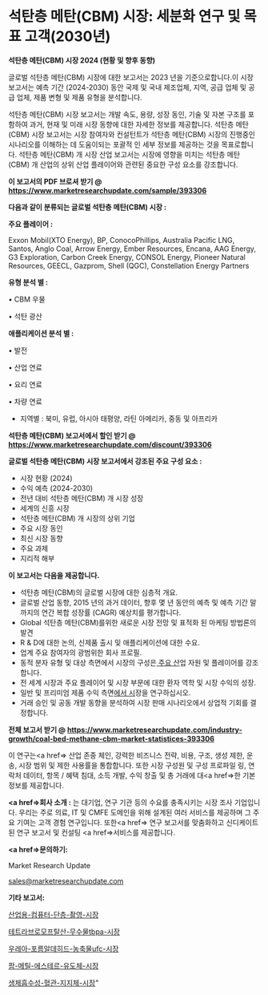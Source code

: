 # 석탄층 메탄(CBM) 시장: 세분화 연구 및 목표 고객(2030년)

<strong>석탄층 메탄(CBM) 시장 2024 (현황 및 향후 동향)</strong>

글로벌 석탄층 메탄(CBM) 시장에 대한 보고서는 2023 년을 기준으로합니다.이 시장 보고서는 예측 기간 (2024-2030) 동안 국제 및 국내 제조업체, 지역, 공급 업체 및 공급 업체, 제품 변형 및 제품 유형을 분석합니다.

석탄층 메탄(CBM) 시장 보고서는 개발 속도, 용량, 성장 동인, 기술 및 자본 구조를 포함하여 과거, 현재 및 미래 시장 동향에 대한 자세한 정보를 제공합니다. 석탄층 메탄(CBM) 시장 보고서는 시장 참여자와 컨설턴트가 석탄층 메탄(CBM) 시장의 진행중인 시나리오를 이해하는 데 도움이되는 포괄적 인 세부 정보를 제공하는 것을 목표로합니다. 석탄층 메탄(CBM) 개 시장 산업 보고서는 시장에 영향을 미치는 석탄층 메탄(CBM) 개 산업의 상위 산업 플레이어와 관련된 중요한 구성 요소를 강조합니다.



<strong>이 보고서의 PDF 브로셔 받기 @ <a href=https://www.marketresearchupdate.com/sample/393306>https://www.marketresearchupdate.com/sample/393306</a></strong>



<strong>다음과 같이 분류되는 글로벌 석탄층 메탄(CBM) 시장 :</strong>



<strong>주요 플레이어 :</strong>

Exxon Mobil(XTO Energy), BP, ConocoPhillips, Australia Pacific LNG, Santos, Anglo Coal, Arrow Energy, Ember Resources, Encana, AAG Energy, G3 Exploration, Carbon Creek Energy, CONSOL Energy, Pioneer Natural Resources, GEECL, Gazprom, Shell (QGC), Constellation Energy Partners



<strong>유형 분석 별 :</strong>

• CBM 우물

• 석탄 광산



<strong>애플리케이션 분석 별 :</strong>

• 발전

• 산업 연료

• 요리 연료

• 차량 연료

<ul>
  <li>지역별 : 북미, 유럽, 아시아 태평양, 라틴 아메리카, 중동 및 아프리카</li>
</ul>


<strong>석탄층 메탄(CBM) 보고서에서 할인 받기 @ <a href=https://www.marketresearchupdate.com/discount/393306>https://www.marketresearchupdate.com/discount/393306</a></strong>



<strong>글로벌 석탄층 메탄(CBM) 시장 보고서에서 강조된 주요 구성 요소 :</strong>
<ul>
  <li>시장 현황 (2024)</li>
  <li>수익 예측 (2024-2030)</li>
  <li>전년 대비 석탄층 메탄(CBM) 개 시장 성장</li>
  <li>세계의 신흥 시장</li>
  <li>석탄층 메탄(CBM) 개 시장의 상위 기업</li>
  <li>주요 시장 동인</li>
  <li>최신 시장 동향</li>
  <li>주요 과제</li>
  <li>지리적 해부</li>
</ul>


<strong>이 보고서는 다음을 제공합니다.</strong>
<ul>
  <li>석탄층 메탄(CBM)의 글로벌 시장에 대한 심층적 개요.</li>
  <li>글로벌 산업 동향, 2015 년의 과거 데이터, 향후 몇 년 동안의 예측 및 예측 기간 말까지의 연간 복합 성장률 (CAGR) 예상치를 평가합니다.</li>
  <li>Global 석탄층 메탄(CBM)를위한 새로운 시장 전망 및 표적화 된 마케팅 방법론의 발견</li>
  <li>R &amp; D에 대한 논의, 신제품 출시 및 애플리케이션에 대한 수요.</li>
  <li>업계 주요 참여자의 광범위한 회사 프로필.</li>
  <li>동적 분자 유형 및 대상 측면에서 시장의 구성은<a href=> 주요 산</a>업 자원 및 플레이어를 강조합니다.</li>
  <li>전 세계 시장과 주요 플레이어 및 시장 부문에 대한 환자 역학 및 시장 수익의 성장.</li>
  <li>일반 및 프리미엄 제품 수익 측면<a href=>에서 시</a>장을 연구하십시오.</li>
  <li>거래 승인 및 공동 개발 동향을 분석하여 시장 판매 시나리오에서 상업적 기회를 결정합니다.</li>
</ul>



<strong>전체 보고서 받기 @ <a href=https://www.marketresearchupdate.com/industry-growth/coal-bed-methane-cbm-market-statistices-393306>https://www.marketresearchupdate.com/industry-growth/coal-bed-methane-cbm-market-statistices-393306</a></strong>

이 연구는<a href=> 산업 존중</a> 체인, 강력한 비즈니스 전략, 비용, 구조, 생성 제한, 운송, 시장 범위 및 제한 사용률을 통합합니다. 또한 시장 구성원 및 구성 프로파일 링, 연락처 데이터, 항목 / 혜택 침대, 소득 개발, 수익 창출 및 총 거래에 대<a href=>한 기본 </a>정보를 제공합니다.



<strong><a href=>회사 소</a>개 :</strong>
는 대기업, 연구 기관 등의 수요를 충족시키는 시장 조사 기업입니다. 우리는 주로 의료, IT 및 CMFE 도메인을 위해 설계된 여러 서비스를 제공하며 그 주요 기여는 고객 경험 연구입니다. 또한<a href=> 연구 보</a>고서를 맞춤화하고 신디케이트 된 연구 보고서 및 컨설팅 <a href=>서비스</a>를 제공합니다.



<strong><a href=>문의하기:</a></strong>

Market Research Update

sales@marketresearchupdate.com



<strong>기타 보고서:</strong>

<a href=https://www.linkedin.com/pulse/산업용-컴퓨터-단층-촬영-시장-규모-및-성장-2023-trend-tracking-tips-360-analysis/>산업용-컴퓨터-단층-촬영-시장</a>

<a href=https://www.linkedin.com/pulse/테트라브로모프탈산-무수물tbpa-시장-진입-전략-및-위험-평가2029년-pebwf/>테트라브로모프탈산-무수물tbpa-시장</a>

<a href=https://www.linkedin.com/pulse/우레아-포름알데히드-농축물ufc-시장-진입-전략-및-위험-평가2029년-isdailynews-2wjsf/>우레아-포름알데히드-농축물ufc-시장</a>

<a href=https://www.linkedin.com/pulse/팜-메틸-에스테르-유도체-시장-진입-전략-및-위험-평가2030년-isdailynews-4pnqf/>팜-메틸-에스테르-유도체-시장</a>

<a href=https://www.linkedin.com/pulse/생체흡수성-혈관-지지체-시장-진입-전략-및-위험-평가2029년-2cqmf/>생체흡수성-혈관-지지체-시장</a>"
